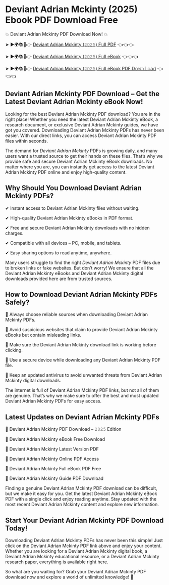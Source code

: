 # Deviant Adrian Mckinty (2025) Ebook PDF Download Free

💥 Deviant Adrian Mckinty PDF Download Now! 💥

➤ ►🌍📚📱👉 [Deviant Adrian Mckinty (𝟸𝟶𝟸𝟻) F𝚞ll PDF](https://getpdf.xyz/deviant-adrian-mckinty) 👈👈👈


➤ ►🌍📚📱👉 [Deviant Adrian Mckinty (𝟸𝟶𝟸𝟻) F𝚞ll eBook](https://getpdf.xyz/deviant-adrian-mckinty) 👈👈👈


➤ ►🌍📚📱👉 [Deviant Adrian Mckinty (𝟸𝟶𝟸𝟻) F𝚞ll eBook PDF D𝚘𝚠𝚗𝚕𝚘a𝚍](https://getpdf.xyz/deviant-adrian-mckinty) 👈👈👈


## Deviant Adrian Mckinty PDF Download – Get the Latest Deviant Adrian Mckinty eBook Now!

Looking for the best Deviant Adrian Mckinty PDF download? You are in the right place! Whether you need the latest Deviant Adrian Mckinty eBook, a research document, or exclusive Deviant Adrian Mckinty guides, we have got you covered. Downloading Deviant Adrian Mckinty PDFs has never been easier. With our direct links, you can access Deviant Adrian Mckinty PDF files within seconds.

The demand for *Deviant Adrian Mckinty* PDFs is growing daily, and many users want a trusted source to get their hands on these files. That’s why we provide safe and secure Deviant Adrian Mckinty eBook downloads. No matter where you are, you can instantly get access to the latest Deviant Adrian Mckinty PDF online and enjoy high-quality content.

## Why Should You Download Deviant Adrian Mckinty PDFs?

✔ Instant access to Deviant Adrian Mckinty files without waiting.

✔ High-quality Deviant Adrian Mckinty eBooks in PDF format.

✔ Free and secure Deviant Adrian Mckinty downloads with no hidden charges.

✔ Compatible with all devices – PC, mobile, and tablets.

✔ Easy sharing options to read anytime, anywhere.

Many users struggle to find the right *Deviant Adrian Mckinty* PDF files due to broken links or fake websites. But don’t worry! We ensure that all the Deviant Adrian Mckinty eBooks and Deviant Adrian Mckinty digital downloads provided here are from trusted sources.

## How to Download Deviant Adrian Mckinty PDFs Safely?

📌 Always choose reliable sources when downloading Deviant Adrian Mckinty PDFs.

📌 Avoid suspicious websites that claim to provide Deviant Adrian Mckinty eBooks but contain misleading links.

📌 Make sure the Deviant Adrian Mckinty download link is working before clicking.

📌 Use a secure device while downloading any Deviant Adrian Mckinty PDF file.

📌 Keep an updated antivirus to avoid unwanted threats from Deviant Adrian Mckinty digital downloads.

The internet is full of Deviant Adrian Mckinty PDF links, but not all of them are genuine. That’s why we make sure to offer the best and most updated Deviant Adrian Mckinty PDFs for easy access.

## Latest Updates on Deviant Adrian Mckinty PDFs

🔹 Deviant Adrian Mckinty PDF Download – 𝟸𝟶𝟸𝟻 Edition

🔹 Deviant Adrian Mckinty eBook Free Download

🔹 Deviant Adrian Mckinty Latest Version PDF

🔹 Deviant Adrian Mckinty Online PDF Access

🔹 Deviant Adrian Mckinty Full eBook PDF Free

🔹 Deviant Adrian Mckinty Guide PDF Download

Finding a genuine Deviant Adrian Mckinty PDF download can be difficult, but we make it easy for you. Get the latest Deviant Adrian Mckinty eBook PDF with a single click and enjoy reading anytime. Stay updated with the most recent Deviant Adrian Mckinty content and explore new information.

## Start Your Deviant Adrian Mckinty PDF Download Today!

Downloading Deviant Adrian Mckinty PDFs has never been this simple! Just click on the Deviant Adrian Mckinty PDF link above and enjoy your content. Whether you are looking for a Deviant Adrian Mckinty digital book, a Deviant Adrian Mckinty educational resource, or a Deviant Adrian Mckinty research paper, everything is available right here.

So what are you waiting for? Grab your Deviant Adrian Mckinty PDF download now and explore a world of unlimited knowledge! 🚀